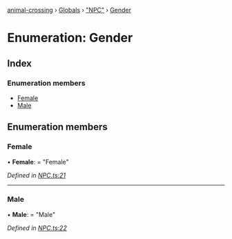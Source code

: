 [animal-crossing](../README.md) › [Globals](../globals.md) › ["NPC"](../modules/_npc_.md) › [Gender](_npc_.gender.md)

# Enumeration: Gender

## Index

### Enumeration members

* [Female](_npc_.gender.md#female)
* [Male](_npc_.gender.md#male)

## Enumeration members

###  Female

• **Female**: = "Female"

*Defined in [NPC.ts:21](https://github.com/Norviah/animal-crossing/blob/2c80bbc/module/types/NPC.ts#L21)*

___

###  Male

• **Male**: = "Male"

*Defined in [NPC.ts:22](https://github.com/Norviah/animal-crossing/blob/2c80bbc/module/types/NPC.ts#L22)*
